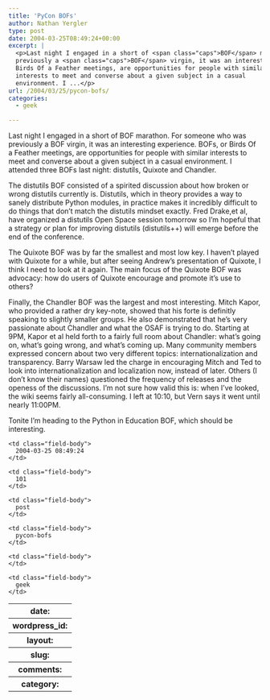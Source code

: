 ```yaml
---
title: 'PyCon BOFs'
author: Nathan Yergler
type: post
date: 2004-03-25T08:49:24+00:00
excerpt: |
  <p>Last night I engaged in a short of <span class="caps">BOF</span> marathon. For someone who was
  previously a <span class="caps">BOF</span> virgin, it was an interesting experience. BOFs, or
  Birds Of a Feather meetings, are opportunities for people with similar
  interests to meet and converse about a given subject in a casual
  environment. I ...</p>
url: /2004/03/25/pycon-bofs/
categories:
  - geek

---
```

Last night I engaged in a short of <span class="caps">BOF</span> marathon. For someone who was previously a <span class="caps">BOF</span> virgin, it was an interesting experience. BOFs, or Birds Of a Feather meetings, are opportunities for people with similar interests to meet and converse about a given subject in a casual environment. I attended three BOFs last night: distutils, Quixote and Chandler.

The distutils <span class="caps">BOF</span> consisted of a spirited discussion about how broken or wrong distutils currently is. Distutils, which in theory provides a way to sanely distribute Python modules, in practice makes it incredibly difficult to do things that don’t match the distutils mindset exactly. Fred Drake,et al, have organized a distutils Open Space session tomorrow so I’m hopeful that a strategy or plan for improving distutils (distutils++) will emerge before the end of the conference.

The Quixote <span class="caps">BOF</span> was by far the smallest and most low key. I haven’t played with Quixote for a while, but after seeing Andrew’s presentation of Quixote, I think I need to look at it again. The main focus of the Quixote <span class="caps">BOF</span> was advocacy: how do users of Quixote encourage and promote it’s use to others?

Finally, the Chandler <span class="caps">BOF</span> was the largest and most interesting. Mitch Kapor, who provided a rather dry key-note, showed that his forte is definitly speaking to slightly smaller groups. He also demonstrated that he’s very passionate about Chandler and what the <span class="caps">OSAF</span> is trying to do. Starting at <span class="caps">9PM</span>, Kapor et al held forth to a fairly full room about Chandler: what’s going on, what’s going wrong, and what’s coming up. Many community members expressed concern about two very different topics: internationalization and transparency. Barry Warsaw led the charge in encouraging Mitch and Ted to look into internationalization and localization now, instead of later. Others (I don’t know their names) questioned the frequency of releases and the openess of the discussions. I’m not sure how valid this is: when I’ve looked, the wiki seems fairly all-consuming. I left at 10:10, but Vern says it went until nearly 11:<span class="caps">00PM</span>.

Tonite I’m heading to the Python in Education <span class="caps">BOF</span>, which should be interesting.

<table class="docutils field-list" frame="void" rules="none">
  <col class="field-name" /> <col class="field-body" /> <tr class="field">
    <th class="field-name">
      date:
    </th>

    <td class="field-body">
      2004-03-25 08:49:24
    </td>
  </tr>

  <tr class="field">
    <th class="field-name">
      wordpress_id:
    </th>

    <td class="field-body">
      101
    </td>
  </tr>

  <tr class="field">
    <th class="field-name">
      layout:
    </th>

    <td class="field-body">
      post
    </td>
  </tr>

  <tr class="field">
    <th class="field-name">
      slug:
    </th>

    <td class="field-body">
      pycon-bofs
    </td>
  </tr>

  <tr class="field">
    <th class="field-name">
      comments:
    </th>

    <td class="field-body">
    </td>
  </tr>

  <tr class="field">
    <th class="field-name">
      category:
    </th>

    <td class="field-body">
      geek
    </td>
  </tr>
</table>